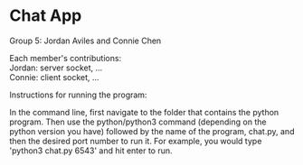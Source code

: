 # Chat App

Group 5: Jordan Aviles and Connie Chen

Each member's contributions:  
Jordan: server socket, ...  
Connie: client socket, ...  

  
Instructions for running the program:    

In the command line, first navigate to the folder that contains the python program. Then use the python/python3 command (depending on the python version you have) followed by the name of the program, chat.py, and then the desired port number to run it. For example, you would type 'python3 chat.py 6543' and hit enter to run.
